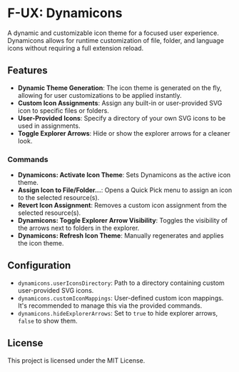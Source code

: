 # F-UX: Dynamicons

A dynamic and customizable icon theme for a focused user experience. Dynamicons allows for runtime customization of file, folder, and language icons without requiring a full extension reload.

## Features

- **Dynamic Theme Generation**: The icon theme is generated on the fly, allowing for user customizations to be applied instantly.
- **Custom Icon Assignments**: Assign any built-in or user-provided SVG icon to specific files or folders.
- **User-Provided Icons**: Specify a directory of your own SVG icons to be used in assignments.
- **Toggle Explorer Arrows**: Hide or show the explorer arrows for a cleaner look.

### Commands

- **Dynamicons: Activate Icon Theme**: Sets Dynamicons as the active icon theme.
- **Assign Icon to File/Folder...**: Opens a Quick Pick menu to assign an icon to the selected resource(s).
- **Revert Icon Assignment**: Removes a custom icon assignment from the selected resource(s).
- **Dynamicons: Toggle Explorer Arrow Visibility**: Toggles the visibility of the arrows next to folders in the explorer.
- **Dynamicons: Refresh Icon Theme**: Manually regenerates and applies the icon theme.

## Configuration

- `dynamicons.userIconsDirectory`: Path to a directory containing custom user-provided SVG icons.
- `dynamicons.customIconMappings`: User-defined custom icon mappings. It's recommended to manage this via the provided commands.
- `dynamicons.hideExplorerArrows`: Set to `true` to hide explorer arrows, `false` to show them.

## License

This project is licensed under the MIT License.
